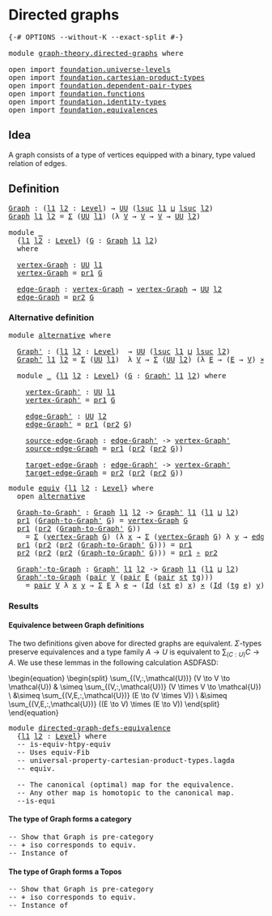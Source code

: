 # Directed graphs

<pre class="Agda"><a id="28" class="Symbol">{-#</a> <a id="32" class="Keyword">OPTIONS</a> <a id="40" class="Pragma">--without-K</a> <a id="52" class="Pragma">--exact-split</a> <a id="66" class="Symbol">#-}</a>

<a id="71" class="Keyword">module</a> <a id="78" href="graph-theory.directed-graphs.html" class="Module">graph-theory.directed-graphs</a> <a id="107" class="Keyword">where</a>

<a id="114" class="Keyword">open</a> <a id="119" class="Keyword">import</a> <a id="126" href="foundation.universe-levels.html" class="Module">foundation.universe-levels</a>
<a id="153" class="Keyword">open</a> <a id="158" class="Keyword">import</a> <a id="165" href="foundation.cartesian-product-types.html" class="Module">foundation.cartesian-product-types</a>
<a id="200" class="Keyword">open</a> <a id="205" class="Keyword">import</a> <a id="212" href="foundation.dependent-pair-types.html" class="Module">foundation.dependent-pair-types</a>
<a id="244" class="Keyword">open</a> <a id="249" class="Keyword">import</a> <a id="256" href="foundation.functions.html" class="Module">foundation.functions</a>
<a id="277" class="Keyword">open</a> <a id="282" class="Keyword">import</a> <a id="289" href="foundation.identity-types.html" class="Module">foundation.identity-types</a>
<a id="315" class="Keyword">open</a> <a id="320" class="Keyword">import</a> <a id="327" href="foundation.equivalences.html" class="Module">foundation.equivalences</a>
</pre>
## Idea

A graph consists of a type of vertices equipped with a binary, type valued relation of edges.

## Definition

<pre class="Agda"><a id="Graph"></a><a id="483" href="graph-theory.directed-graphs.html#483" class="Function">Graph</a> <a id="489" class="Symbol">:</a> <a id="491" class="Symbol">(</a><a id="492" href="graph-theory.directed-graphs.html#492" class="Bound">l1</a> <a id="495" href="graph-theory.directed-graphs.html#495" class="Bound">l2</a> <a id="498" class="Symbol">:</a> <a id="500" href="Agda.Primitive.html#597" class="Postulate">Level</a><a id="505" class="Symbol">)</a> <a id="507" class="Symbol">→</a> <a id="509" href="foundation-core.universe-levels.html#235" class="Primitive">UU</a> <a id="512" class="Symbol">(</a><a id="513" href="Agda.Primitive.html#780" class="Primitive">lsuc</a> <a id="518" href="graph-theory.directed-graphs.html#492" class="Bound">l1</a> <a id="521" href="Agda.Primitive.html#810" class="Primitive Operator">⊔</a> <a id="523" href="Agda.Primitive.html#780" class="Primitive">lsuc</a> <a id="528" href="graph-theory.directed-graphs.html#495" class="Bound">l2</a><a id="530" class="Symbol">)</a>
<a id="532" href="graph-theory.directed-graphs.html#483" class="Function">Graph</a> <a id="538" href="graph-theory.directed-graphs.html#538" class="Bound">l1</a> <a id="541" href="graph-theory.directed-graphs.html#541" class="Bound">l2</a> <a id="544" class="Symbol">=</a> <a id="546" href="foundation-core.dependent-pair-types.html#515" class="Record">Σ</a> <a id="548" class="Symbol">(</a><a id="549" href="foundation-core.universe-levels.html#235" class="Primitive">UU</a> <a id="552" href="graph-theory.directed-graphs.html#538" class="Bound">l1</a><a id="554" class="Symbol">)</a> <a id="556" class="Symbol">(λ</a> <a id="559" href="graph-theory.directed-graphs.html#559" class="Bound">V</a> <a id="561" class="Symbol">→</a> <a id="563" href="graph-theory.directed-graphs.html#559" class="Bound">V</a> <a id="565" class="Symbol">→</a> <a id="567" href="graph-theory.directed-graphs.html#559" class="Bound">V</a> <a id="569" class="Symbol">→</a> <a id="571" href="foundation-core.universe-levels.html#235" class="Primitive">UU</a> <a id="574" href="graph-theory.directed-graphs.html#541" class="Bound">l2</a><a id="576" class="Symbol">)</a>

<a id="579" class="Keyword">module</a> <a id="586" href="graph-theory.directed-graphs.html#586" class="Module">_</a>
  <a id="590" class="Symbol">{</a><a id="591" href="graph-theory.directed-graphs.html#591" class="Bound">l1</a> <a id="594" href="graph-theory.directed-graphs.html#594" class="Bound">l2</a> <a id="597" class="Symbol">:</a> <a id="599" href="Agda.Primitive.html#597" class="Postulate">Level</a><a id="604" class="Symbol">}</a> <a id="606" class="Symbol">(</a><a id="607" href="graph-theory.directed-graphs.html#607" class="Bound">G</a> <a id="609" class="Symbol">:</a> <a id="611" href="graph-theory.directed-graphs.html#483" class="Function">Graph</a> <a id="617" href="graph-theory.directed-graphs.html#591" class="Bound">l1</a> <a id="620" href="graph-theory.directed-graphs.html#594" class="Bound">l2</a><a id="622" class="Symbol">)</a>
  <a id="626" class="Keyword">where</a>

  <a id="635" href="graph-theory.directed-graphs.html#635" class="Function">vertex-Graph</a> <a id="648" class="Symbol">:</a> <a id="650" href="foundation-core.universe-levels.html#235" class="Primitive">UU</a> <a id="653" href="graph-theory.directed-graphs.html#591" class="Bound">l1</a>
  <a id="658" href="graph-theory.directed-graphs.html#635" class="Function">vertex-Graph</a> <a id="671" class="Symbol">=</a> <a id="673" href="foundation-core.dependent-pair-types.html#605" class="Field">pr1</a> <a id="677" href="graph-theory.directed-graphs.html#607" class="Bound">G</a>

  <a id="682" href="graph-theory.directed-graphs.html#682" class="Function">edge-Graph</a> <a id="693" class="Symbol">:</a> <a id="695" href="graph-theory.directed-graphs.html#635" class="Function">vertex-Graph</a> <a id="708" class="Symbol">→</a> <a id="710" href="graph-theory.directed-graphs.html#635" class="Function">vertex-Graph</a> <a id="723" class="Symbol">→</a> <a id="725" href="foundation-core.universe-levels.html#235" class="Primitive">UU</a> <a id="728" href="graph-theory.directed-graphs.html#594" class="Bound">l2</a>
  <a id="733" href="graph-theory.directed-graphs.html#682" class="Function">edge-Graph</a> <a id="744" class="Symbol">=</a> <a id="746" href="foundation-core.dependent-pair-types.html#617" class="Field">pr2</a> <a id="750" href="graph-theory.directed-graphs.html#607" class="Bound">G</a>
</pre>
### Alternative definition

<pre class="Agda"><a id="793" class="Keyword">module</a> <a id="alternative"></a><a id="800" href="graph-theory.directed-graphs.html#800" class="Module">alternative</a> <a id="812" class="Keyword">where</a>

  <a id="alternative.Graph&#39;"></a><a id="821" href="graph-theory.directed-graphs.html#821" class="Function">Graph&#39;</a> <a id="828" class="Symbol">:</a> <a id="830" class="Symbol">(</a><a id="831" href="graph-theory.directed-graphs.html#831" class="Bound">l1</a> <a id="834" href="graph-theory.directed-graphs.html#834" class="Bound">l2</a> <a id="837" class="Symbol">:</a> <a id="839" href="Agda.Primitive.html#597" class="Postulate">Level</a><a id="844" class="Symbol">)</a>  <a id="847" class="Symbol">→</a> <a id="849" href="foundation-core.universe-levels.html#235" class="Primitive">UU</a> <a id="852" class="Symbol">(</a><a id="853" href="Agda.Primitive.html#780" class="Primitive">lsuc</a> <a id="858" href="graph-theory.directed-graphs.html#831" class="Bound">l1</a> <a id="861" href="Agda.Primitive.html#810" class="Primitive Operator">⊔</a> <a id="863" href="Agda.Primitive.html#780" class="Primitive">lsuc</a> <a id="868" href="graph-theory.directed-graphs.html#834" class="Bound">l2</a><a id="870" class="Symbol">)</a>
  <a id="874" href="graph-theory.directed-graphs.html#821" class="Function">Graph&#39;</a> <a id="881" href="graph-theory.directed-graphs.html#881" class="Bound">l1</a> <a id="884" href="graph-theory.directed-graphs.html#884" class="Bound">l2</a> <a id="887" class="Symbol">=</a> <a id="889" href="foundation-core.dependent-pair-types.html#515" class="Record">Σ</a> <a id="891" class="Symbol">(</a><a id="892" href="foundation-core.universe-levels.html#235" class="Primitive">UU</a> <a id="895" href="graph-theory.directed-graphs.html#881" class="Bound">l1</a><a id="897" class="Symbol">)</a>  <a id="900" class="Symbol">λ</a> <a id="902" href="graph-theory.directed-graphs.html#902" class="Bound">V</a> <a id="904" class="Symbol">→</a> <a id="906" href="foundation-core.dependent-pair-types.html#515" class="Record">Σ</a> <a id="908" class="Symbol">(</a><a id="909" href="foundation-core.universe-levels.html#235" class="Primitive">UU</a> <a id="912" href="graph-theory.directed-graphs.html#884" class="Bound">l2</a><a id="914" class="Symbol">)</a> <a id="916" class="Symbol">(λ</a> <a id="919" href="graph-theory.directed-graphs.html#919" class="Bound">E</a> <a id="921" class="Symbol">→</a> <a id="923" class="Symbol">(</a><a id="924" href="graph-theory.directed-graphs.html#919" class="Bound">E</a> <a id="926" class="Symbol">→</a> <a id="928" href="graph-theory.directed-graphs.html#902" class="Bound">V</a><a id="929" class="Symbol">)</a> <a id="931" href="foundation-core.cartesian-product-types.html#590" class="Function Operator">×</a> <a id="933" class="Symbol">(</a><a id="934" href="graph-theory.directed-graphs.html#919" class="Bound">E</a> <a id="936" class="Symbol">→</a> <a id="938" href="graph-theory.directed-graphs.html#902" class="Bound">V</a><a id="939" class="Symbol">))</a>

  <a id="945" class="Keyword">module</a> <a id="952" href="graph-theory.directed-graphs.html#952" class="Module">_</a> <a id="954" class="Symbol">{</a><a id="955" href="graph-theory.directed-graphs.html#955" class="Bound">l1</a> <a id="958" href="graph-theory.directed-graphs.html#958" class="Bound">l2</a> <a id="961" class="Symbol">:</a> <a id="963" href="Agda.Primitive.html#597" class="Postulate">Level</a><a id="968" class="Symbol">}</a> <a id="970" class="Symbol">(</a><a id="971" href="graph-theory.directed-graphs.html#971" class="Bound">G</a> <a id="973" class="Symbol">:</a> <a id="975" href="graph-theory.directed-graphs.html#821" class="Function">Graph&#39;</a> <a id="982" href="graph-theory.directed-graphs.html#955" class="Bound">l1</a> <a id="985" href="graph-theory.directed-graphs.html#958" class="Bound">l2</a><a id="987" class="Symbol">)</a> <a id="989" class="Keyword">where</a>

    <a id="1000" href="graph-theory.directed-graphs.html#1000" class="Function">vertex-Graph&#39;</a> <a id="1014" class="Symbol">:</a> <a id="1016" href="foundation-core.universe-levels.html#235" class="Primitive">UU</a> <a id="1019" href="graph-theory.directed-graphs.html#955" class="Bound">l1</a>
    <a id="1026" href="graph-theory.directed-graphs.html#1000" class="Function">vertex-Graph&#39;</a> <a id="1040" class="Symbol">=</a> <a id="1042" href="foundation-core.dependent-pair-types.html#605" class="Field">pr1</a> <a id="1046" href="graph-theory.directed-graphs.html#971" class="Bound">G</a>

    <a id="1053" href="graph-theory.directed-graphs.html#1053" class="Function">edge-Graph&#39;</a> <a id="1065" class="Symbol">:</a> <a id="1067" href="foundation-core.universe-levels.html#235" class="Primitive">UU</a> <a id="1070" href="graph-theory.directed-graphs.html#958" class="Bound">l2</a>
    <a id="1077" href="graph-theory.directed-graphs.html#1053" class="Function">edge-Graph&#39;</a> <a id="1089" class="Symbol">=</a> <a id="1091" href="foundation-core.dependent-pair-types.html#605" class="Field">pr1</a> <a id="1095" class="Symbol">(</a><a id="1096" href="foundation-core.dependent-pair-types.html#617" class="Field">pr2</a> <a id="1100" href="graph-theory.directed-graphs.html#971" class="Bound">G</a><a id="1101" class="Symbol">)</a>

    <a id="1108" href="graph-theory.directed-graphs.html#1108" class="Function">source-edge-Graph</a> <a id="1126" class="Symbol">:</a> <a id="1128" href="graph-theory.directed-graphs.html#1053" class="Function">edge-Graph&#39;</a> <a id="1140" class="Symbol">-&gt;</a> <a id="1143" href="graph-theory.directed-graphs.html#1000" class="Function">vertex-Graph&#39;</a>
    <a id="1161" href="graph-theory.directed-graphs.html#1108" class="Function">source-edge-Graph</a> <a id="1179" class="Symbol">=</a> <a id="1181" href="foundation-core.dependent-pair-types.html#605" class="Field">pr1</a> <a id="1185" class="Symbol">(</a><a id="1186" href="foundation-core.dependent-pair-types.html#617" class="Field">pr2</a> <a id="1190" class="Symbol">(</a><a id="1191" href="foundation-core.dependent-pair-types.html#617" class="Field">pr2</a> <a id="1195" href="graph-theory.directed-graphs.html#971" class="Bound">G</a><a id="1196" class="Symbol">))</a>

    <a id="1204" href="graph-theory.directed-graphs.html#1204" class="Function">target-edge-Graph</a> <a id="1222" class="Symbol">:</a> <a id="1224" href="graph-theory.directed-graphs.html#1053" class="Function">edge-Graph&#39;</a> <a id="1236" class="Symbol">-&gt;</a> <a id="1239" href="graph-theory.directed-graphs.html#1000" class="Function">vertex-Graph&#39;</a>
    <a id="1257" href="graph-theory.directed-graphs.html#1204" class="Function">target-edge-Graph</a> <a id="1275" class="Symbol">=</a> <a id="1277" href="foundation-core.dependent-pair-types.html#617" class="Field">pr2</a> <a id="1281" class="Symbol">(</a><a id="1282" href="foundation-core.dependent-pair-types.html#617" class="Field">pr2</a> <a id="1286" class="Symbol">(</a><a id="1287" href="foundation-core.dependent-pair-types.html#617" class="Field">pr2</a> <a id="1291" href="graph-theory.directed-graphs.html#971" class="Bound">G</a><a id="1292" class="Symbol">))</a>
</pre>
<pre class="Agda"><a id="1308" class="Keyword">module</a> <a id="equiv"></a><a id="1315" href="graph-theory.directed-graphs.html#1315" class="Module">equiv</a> <a id="1321" class="Symbol">{</a><a id="1322" href="graph-theory.directed-graphs.html#1322" class="Bound">l1</a> <a id="1325" href="graph-theory.directed-graphs.html#1325" class="Bound">l2</a> <a id="1328" class="Symbol">:</a> <a id="1330" href="Agda.Primitive.html#597" class="Postulate">Level</a><a id="1335" class="Symbol">}</a> <a id="1337" class="Keyword">where</a>
  <a id="1345" class="Keyword">open</a> <a id="1350" href="graph-theory.directed-graphs.html#800" class="Module">alternative</a>

  <a id="equiv.Graph-to-Graph&#39;"></a><a id="1365" href="graph-theory.directed-graphs.html#1365" class="Function">Graph-to-Graph&#39;</a> <a id="1381" class="Symbol">:</a> <a id="1383" href="graph-theory.directed-graphs.html#483" class="Function">Graph</a> <a id="1389" href="graph-theory.directed-graphs.html#1322" class="Bound">l1</a> <a id="1392" href="graph-theory.directed-graphs.html#1325" class="Bound">l2</a> <a id="1395" class="Symbol">-&gt;</a> <a id="1398" href="graph-theory.directed-graphs.html#821" class="Function">Graph&#39;</a> <a id="1405" href="graph-theory.directed-graphs.html#1322" class="Bound">l1</a> <a id="1408" class="Symbol">(</a><a id="1409" href="graph-theory.directed-graphs.html#1322" class="Bound">l1</a> <a id="1412" href="Agda.Primitive.html#810" class="Primitive Operator">⊔</a> <a id="1414" href="graph-theory.directed-graphs.html#1325" class="Bound">l2</a><a id="1416" class="Symbol">)</a>
  <a id="1420" href="foundation-core.dependent-pair-types.html#605" class="Field">pr1</a> <a id="1424" class="Symbol">(</a><a id="1425" href="graph-theory.directed-graphs.html#1365" class="Function">Graph-to-Graph&#39;</a> <a id="1441" href="graph-theory.directed-graphs.html#1441" class="Bound">G</a><a id="1442" class="Symbol">)</a> <a id="1444" class="Symbol">=</a> <a id="1446" href="graph-theory.directed-graphs.html#635" class="Function">vertex-Graph</a> <a id="1459" href="graph-theory.directed-graphs.html#1441" class="Bound">G</a>
  <a id="1463" href="foundation-core.dependent-pair-types.html#605" class="Field">pr1</a> <a id="1467" class="Symbol">(</a><a id="1468" href="foundation-core.dependent-pair-types.html#617" class="Field">pr2</a> <a id="1472" class="Symbol">(</a><a id="1473" href="graph-theory.directed-graphs.html#1365" class="Function">Graph-to-Graph&#39;</a> <a id="1489" href="graph-theory.directed-graphs.html#1489" class="Bound">G</a><a id="1490" class="Symbol">))</a>
    <a id="1497" class="Symbol">=</a> <a id="1499" href="foundation-core.dependent-pair-types.html#515" class="Record">Σ</a> <a id="1501" class="Symbol">(</a><a id="1502" href="graph-theory.directed-graphs.html#635" class="Function">vertex-Graph</a> <a id="1515" href="graph-theory.directed-graphs.html#1489" class="Bound">G</a><a id="1516" class="Symbol">)</a> <a id="1518" class="Symbol">(λ</a> <a id="1521" href="graph-theory.directed-graphs.html#1521" class="Bound">x</a> <a id="1523" class="Symbol">→</a> <a id="1525" href="foundation-core.dependent-pair-types.html#515" class="Record">Σ</a> <a id="1527" class="Symbol">(</a><a id="1528" href="graph-theory.directed-graphs.html#635" class="Function">vertex-Graph</a> <a id="1541" href="graph-theory.directed-graphs.html#1489" class="Bound">G</a><a id="1542" class="Symbol">)</a> <a id="1544" class="Symbol">λ</a> <a id="1546" href="graph-theory.directed-graphs.html#1546" class="Bound">y</a> <a id="1548" class="Symbol">→</a> <a id="1550" href="graph-theory.directed-graphs.html#682" class="Function">edge-Graph</a> <a id="1561" href="graph-theory.directed-graphs.html#1489" class="Bound">G</a>  <a id="1564" href="graph-theory.directed-graphs.html#1521" class="Bound">x</a> <a id="1566" href="graph-theory.directed-graphs.html#1546" class="Bound">y</a><a id="1567" class="Symbol">)</a>
  <a id="1571" href="foundation-core.dependent-pair-types.html#605" class="Field">pr1</a> <a id="1575" class="Symbol">(</a><a id="1576" href="foundation-core.dependent-pair-types.html#617" class="Field">pr2</a> <a id="1580" class="Symbol">(</a><a id="1581" href="foundation-core.dependent-pair-types.html#617" class="Field">pr2</a> <a id="1585" class="Symbol">(</a><a id="1586" href="graph-theory.directed-graphs.html#1365" class="Function">Graph-to-Graph&#39;</a> <a id="1602" href="graph-theory.directed-graphs.html#1602" class="Bound">G</a><a id="1603" class="Symbol">)))</a> <a id="1607" class="Symbol">=</a> <a id="1609" href="foundation-core.dependent-pair-types.html#605" class="Field">pr1</a>
  <a id="1615" href="foundation-core.dependent-pair-types.html#617" class="Field">pr2</a> <a id="1619" class="Symbol">(</a><a id="1620" href="foundation-core.dependent-pair-types.html#617" class="Field">pr2</a> <a id="1624" class="Symbol">(</a><a id="1625" href="foundation-core.dependent-pair-types.html#617" class="Field">pr2</a> <a id="1629" class="Symbol">(</a><a id="1630" href="graph-theory.directed-graphs.html#1365" class="Function">Graph-to-Graph&#39;</a> <a id="1646" href="graph-theory.directed-graphs.html#1646" class="Bound">G</a><a id="1647" class="Symbol">)))</a> <a id="1651" class="Symbol">=</a> <a id="1653" href="foundation-core.dependent-pair-types.html#605" class="Field">pr1</a> <a id="1657" href="foundation-core.functions.html#420" class="Function Operator">∘</a> <a id="1659" href="foundation-core.dependent-pair-types.html#617" class="Field">pr2</a>

  <a id="equiv.Graph&#39;-to-Graph"></a><a id="1666" href="graph-theory.directed-graphs.html#1666" class="Function">Graph&#39;-to-Graph</a> <a id="1682" class="Symbol">:</a> <a id="1684" href="graph-theory.directed-graphs.html#821" class="Function">Graph&#39;</a> <a id="1691" href="graph-theory.directed-graphs.html#1322" class="Bound">l1</a> <a id="1694" href="graph-theory.directed-graphs.html#1325" class="Bound">l2</a> <a id="1697" class="Symbol">-&gt;</a> <a id="1700" href="graph-theory.directed-graphs.html#483" class="Function">Graph</a> <a id="1706" href="graph-theory.directed-graphs.html#1322" class="Bound">l1</a> <a id="1709" class="Symbol">(</a><a id="1710" href="graph-theory.directed-graphs.html#1322" class="Bound">l1</a> <a id="1713" href="Agda.Primitive.html#810" class="Primitive Operator">⊔</a> <a id="1715" href="graph-theory.directed-graphs.html#1325" class="Bound">l2</a><a id="1717" class="Symbol">)</a>
  <a id="1721" href="graph-theory.directed-graphs.html#1666" class="Function">Graph&#39;-to-Graph</a> <a id="1737" class="Symbol">(</a><a id="1738" href="foundation-core.dependent-pair-types.html#588" class="InductiveConstructor">pair</a> <a id="1743" href="graph-theory.directed-graphs.html#1743" class="Bound">V</a> <a id="1745" class="Symbol">(</a><a id="1746" href="foundation-core.dependent-pair-types.html#588" class="InductiveConstructor">pair</a> <a id="1751" href="graph-theory.directed-graphs.html#1751" class="Bound">E</a> <a id="1753" class="Symbol">(</a><a id="1754" href="foundation-core.dependent-pair-types.html#588" class="InductiveConstructor">pair</a> <a id="1759" href="graph-theory.directed-graphs.html#1759" class="Bound">st</a> <a id="1762" href="graph-theory.directed-graphs.html#1762" class="Bound">tg</a><a id="1764" class="Symbol">)))</a>
    <a id="1772" class="Symbol">=</a> <a id="1774" href="foundation-core.dependent-pair-types.html#588" class="InductiveConstructor">pair</a> <a id="1779" href="graph-theory.directed-graphs.html#1743" class="Bound">V</a> <a id="1781" class="Symbol">λ</a> <a id="1783" href="graph-theory.directed-graphs.html#1783" class="Bound">x</a> <a id="1785" href="graph-theory.directed-graphs.html#1785" class="Bound">y</a> <a id="1787" class="Symbol">→</a> <a id="1789" href="foundation-core.dependent-pair-types.html#515" class="Record">Σ</a> <a id="1791" href="graph-theory.directed-graphs.html#1751" class="Bound">E</a> <a id="1793" class="Symbol">λ</a> <a id="1795" href="graph-theory.directed-graphs.html#1795" class="Bound">e</a> <a id="1797" class="Symbol">→</a> <a id="1799" class="Symbol">(</a><a id="1800" href="foundation-core.identity-types.html#1767" class="Datatype">Id</a> <a id="1803" class="Symbol">(</a><a id="1804" href="graph-theory.directed-graphs.html#1759" class="Bound">st</a> <a id="1807" href="graph-theory.directed-graphs.html#1795" class="Bound">e</a><a id="1808" class="Symbol">)</a> <a id="1810" href="graph-theory.directed-graphs.html#1783" class="Bound">x</a><a id="1811" class="Symbol">)</a> <a id="1813" href="foundation-core.cartesian-product-types.html#590" class="Function Operator">×</a> <a id="1815" class="Symbol">(</a><a id="1816" href="foundation-core.identity-types.html#1767" class="Datatype">Id</a> <a id="1819" class="Symbol">(</a><a id="1820" href="graph-theory.directed-graphs.html#1762" class="Bound">tg</a> <a id="1823" href="graph-theory.directed-graphs.html#1795" class="Bound">e</a><a id="1824" class="Symbol">)</a> <a id="1826" href="graph-theory.directed-graphs.html#1785" class="Bound">y</a><a id="1827" class="Symbol">)</a>
</pre>
### Results

#### Equivalence between Graph definitions

The two definitions given above for directed graphs are equivalent. $\Sigma$-types preserve equivalences and a type family $A \to U$ is equivalent to $\sum_{(C : U)} C \to A$.
We use these lemmas in the following calculation ASDFASD:

\begin{equation}
\begin{split}
\sum_{(V\,:\,\mathcal{U})} (V \to V \to \mathcal{U}) & \simeq \sum_{(V\,:\,\mathcal{U})}
 (V \times V \to \mathcal{U}) \\
 &\simeq \sum_{(V,E\,:\,\mathcal{U})} (E \to (V \times V)) \\
&\simeq  \sum_{(V,E\,:\,\mathcal{U})} ((E \to V) \times (E \to V))
\end{split}
\end{equation}


<pre class="Agda"><a id="2441" class="Keyword">module</a> <a id="directed-graph-defs-equivalence"></a><a id="2448" href="graph-theory.directed-graphs.html#2448" class="Module">directed-graph-defs-equivalence</a>
  <a id="2482" class="Symbol">{</a><a id="2483" href="graph-theory.directed-graphs.html#2483" class="Bound">l1</a> <a id="2486" href="graph-theory.directed-graphs.html#2486" class="Bound">l2</a> <a id="2489" class="Symbol">:</a> <a id="2491" href="Agda.Primitive.html#597" class="Postulate">Level</a><a id="2496" class="Symbol">}</a> <a id="2498" class="Keyword">where</a>
  <a id="2506" class="Comment">-- is-equiv-htpy-equiv</a>
  <a id="2531" class="Comment">-- Uses equiv-Fib</a>
  <a id="2551" class="Comment">-- universal-property-cartesian-product-types.lagda</a>
  <a id="2605" class="Comment">-- equiv.</a>

  <a id="2618" class="Comment">-- The canonical (optimal) map for the equivalence.</a>
  <a id="2672" class="Comment">-- Any other map is homotopic to the canonical map.</a>
  <a id="2726" class="Comment">--is-equi</a>
</pre>
#### The type of Graph forms a category

<pre class="Agda"><a id="2790" class="Comment">-- Show that Graph is pre-category</a>
<a id="2825" class="Comment">-- + iso corresponds to equiv.</a>
<a id="2856" class="Comment">-- Instance of</a>
</pre>
#### The type of Graph forms a Topos

<pre class="Agda"><a id="2922" class="Comment">-- Show that Graph is pre-category</a>
<a id="2957" class="Comment">-- + iso corresponds to equiv.</a>
<a id="2988" class="Comment">-- Instance of</a>
</pre>